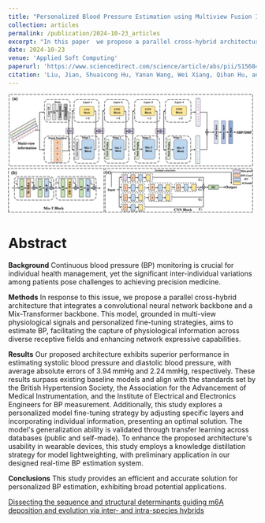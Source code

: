 ```yaml
---
title: "Personalized Blood Pressure Estimation using Multiview Fusion Information of Wearable Physiological Signals and Transfer Learning"
collection: articles
permalink: /publication/2024-10-23_articles
excerpt: "In this paper  we propose a parallel cross-hybrid architecture that integrates a convolutional neural network backbone and a Mix-Transformer backbone. This model, grounded in multi-view physiological signals and personalized fine-tuning strategies, aims to estimate BP, facilitating the capture of physiological information across diverse receptive fields and enhancing network expressive capabilitie.<br/><br/><img src='/images/ASOC.jpg'><br/>"
date: 2024-10-23
venue: 'Applied Soft Computing'
paperurl: 'https://www.sciencedirect.com/science/article/abs/pii/S1568494624011645?via%3Dihub' 
citation: 'Liu, Jian, Shuaicong Hu, Yanan Wang, Wei Xiang, Qihan Hu, and Cuiwei Yang. "Personalized Blood Pressure Estimation using Multiview Fusion Information of Wearable Physiological Signals and Transfer Learning." Applied Soft Computing (2024): 112390..'
---
```


![](/images/ASOC.jpg)

Abstract
==========
**Background**
Continuous blood pressure (BP) monitoring is crucial for individual health management, yet the significant inter-individual variations among patients pose challenges to achieving precision medicine.

**Methods**
In response to this issue, we propose a parallel cross-hybrid architecture that integrates a convolutional neural network backbone and a Mix-Transformer backbone. This model, grounded in multi-view physiological signals and personalized fine-tuning strategies, aims to estimate BP, facilitating the capture of physiological information across diverse receptive fields and enhancing network expressive capabilities.

**Results**
Our proposed architecture exhibits superior performance in estimating systolic blood pressure and diastolic blood pressure, with average absolute errors of 3.94 mmHg and 2.24 mmHg, respectively. These results surpass existing baseline models and align with the standards set by the British Hypertension Society, the Association for the Advancement of Medical Instrumentation, and the Institute of Electrical and Electronics Engineers for BP measurement. Additionally, this study explores a personalized model fine-tuning strategy by adjusting specific layers and incorporating individual information, presenting an optimal solution. The model's generalization ability is validated through transfer learning across databases (public and self-made). To enhance the proposed architecture's usability in wearable devices, this study employs a knowledge distillation strategy for model lightweighting, with preliminary application in our designed real-time BP estimation system.

**Conclusions**
This study provides an efficient and accurate solution for personalized BP estimation, exhibiting broad potential applications.

<dl>
	<script type="text/javascript" src="//cdn.plu.mx/widget-details.js"></script>
	<a href="https://plu.mx/plum/a/?doi=10.1186/s13059-024-03182-1" class="plumx-details" data-site="plum" data-hide-when-empty="true">Dissecting the sequence and structural determinants guiding m6A deposition and evolution via inter- and intra-species hybrids</a>
</dl>

<dl>
	<script type="text/javascript" src="https://d1bxh8uas1mnw7.cloudfront.net/assets/embed.js"></script><div class="altmetric-embed" data-badge-type="donut" data-altmetric-id="159566645"></div>
</dl>
